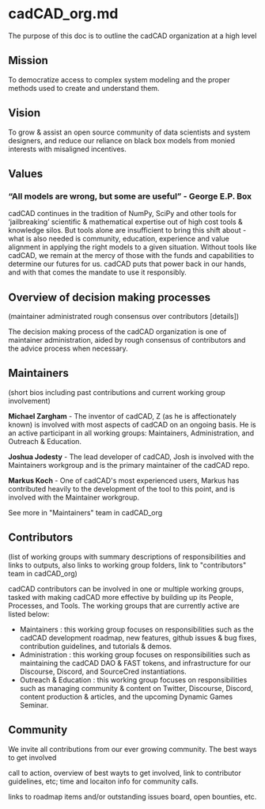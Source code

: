 # cadCAD_org.md

The purpose of this doc is to outline the cadCAD organization at a high level

## Mission

To democratize access to complex system modeling and the proper methods used to create and understand them. 

## Vision

To grow & assist an open source community of data scientists and system designers, and reduce our reliance on black box models from monied interests with misaligned incentives.

## Values

### “All models are wrong, but some are useful” - George E.P. Box

cadCAD continues in the tradition of NumPy, SciPy and other tools for ‘jailbreaking’ scientific & mathematical expertise out of high cost tools & knowledge silos. But tools alone are insufficient to bring this shift about - what is also needed is community, education, experience and value alignment in applying the right models to a given situation. Without tools like cadCAD, we remain at the mercy of those with the funds and capabilities to determine our futures for us. cadCAD puts that power back in our hands, and with that comes the mandate to use it responsibly.

## Overview of decision making processes
(maintainer administrated rough consensus over contributors [details])

The decision making process of the cadCAD organization is one of maintainer administration, aided by rough consensus of contributors and the advice process when necessary. 

## Maintainers 
(short bios including past contributions and current working group involvement)

**Michael Zargham** - The inventor of cadCAD, Z (as he is affectionately known) is involved with most aspects of cadCAD on an ongoing basis. He is an active participant in all working groups: Maintainers, Administration, and Outreach & Education.

**Joshua Jodesty** - The lead developer of cadCAD, Josh is involved with the Maintainers workgroup and is the primary maintainer of the cadCAD repo.

**Markus Koch** - One of cadCAD's most experienced users, Markus has contributed heavily to the development of the tool to this point, and is involved with the Maintainer workgroup.

See more in "Maintainers" team in cadCAD_org <link>

## Contributors
(list of working groups with summary descriptions of responsibilities and links to outputs, also links to working group folders, link to "contributors" team in cadCAD_org)

cadCAD contributors can be involved in one or multiple working groups, tasked with making cadCAD more effective by building up its People, Processes, and Tools. The working groups that are currently active are listed below:

* Maintainers <link>: this working group focuses on responsibilities such as the cadCAD development roadmap, new features, github issues & bug fixes, contribution guidelines, and tutorials & demos.
* Administration <link>: this working group focuses on responsibilities such as maintaining the cadCAD DAO & FAST tokens, and infrastructure for our Discourse, Discord, and SourceCred instantiations.
* Outreach & Education <link>: this working group focuses on responsibilities such as managing community & content on Twitter, Discourse, Discord, content production & articles, and the upcoming Dynamic Games Seminar.


## Community

We invite all contributions from our ever growing community. The best ways to get involved 

call to action, overview of best wayts to get involved, link to contributor guidelines, etc; time and locaiton info for community calls.

links to roadmap items and/or outstanding issues board, open bounties, etc.
